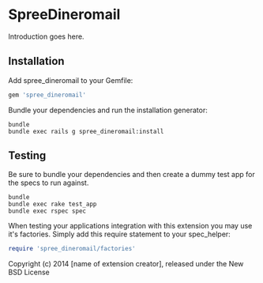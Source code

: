 SpreeDineromail
===============

Introduction goes here.

Installation
------------

Add spree_dineromail to your Gemfile:

```ruby
gem 'spree_dineromail'
```
Bundle your dependencies and run the installation generator:

```shell
bundle
bundle exec rails g spree_dineromail:install
```

Testing
-------

Be sure to bundle your dependencies and then create a dummy test app for the specs to run against.

```shell
bundle
bundle exec rake test_app
bundle exec rspec spec
```

When testing your applications integration with this extension you may use it's factories.
Simply add this require statement to your spec_helper:

```ruby
require 'spree_dineromail/factories'
```

Copyright (c) 2014 [name of extension creator], released under the New BSD License
